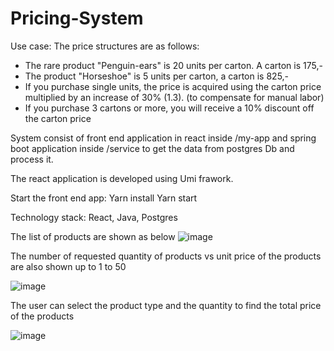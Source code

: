 # Pricing-System

Use case:
The price structures are as follows:
- The rare product "Penguin-ears" is 20 units per carton. A carton is 175,-
- The product "Horseshoe" is 5 units per carton, a carton is 825,-
- If you purchase single units, the price is acquired using the carton price multiplied by an increase of
30% (1.3). (to compensate for manual labor)
- If you purchase 3 cartons or more, you will receive a 10% discount off the carton price

System consist of front end application in react inside /my-app and spring boot application inside /service to get the data from postgres Db and process it.

The react application is developed using Umi frawork.

Start the front end app: Yarn install
                          Yarn start

Technology stack: React, Java, Postgres


The list of products are shown as below
![image](https://user-images.githubusercontent.com/11584838/123569119-59daed80-d7e3-11eb-9a9d-501ec76e2cc9.png)

The number of requested quantity of products vs unit price of the products are also shown up to 1 to 50

![image](https://user-images.githubusercontent.com/11584838/123569285-ae7e6880-d7e3-11eb-893b-d1d3c7d72770.png)


The user can select the product type and the quantity to find the total price of the products

![image](https://user-images.githubusercontent.com/11584838/123569398-dc63ad00-d7e3-11eb-985c-ad04f4718898.png)


